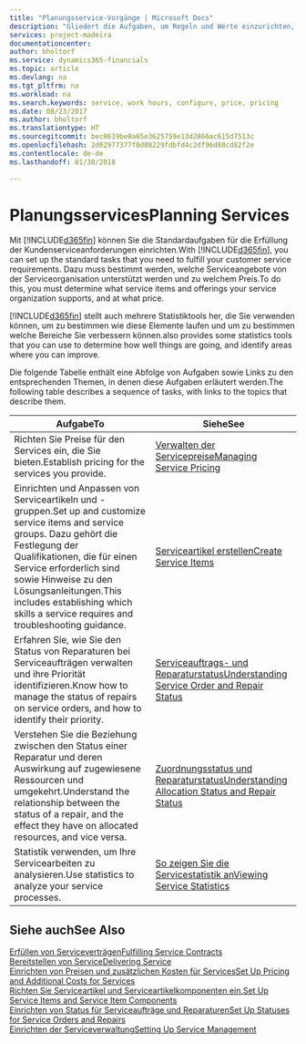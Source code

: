 ```yaml
---
title: "Planungsservice-Vorgänge | Microsoft Docs"
description: "Gliedert die Aufgaben, um Regeln und Werte einzurichten, um Ihre Servicerichtlinien und Arbeitsgänge zu definieren."
services: project-madeira
documentationcenter: 
author: bholtorf
ms.service: dynamics365-financials
ms.topic: article
ms.devlang: na
ms.tgt_pltfrm: na
ms.workload: na
ms.search.keywords: service, work hours, configure, price, pricing
ms.date: 08/23/2017
ms.author: bholtorf
ms.translationtype: HT
ms.sourcegitcommit: bec0619be0a65e3625759e13d2866ac615d7513c
ms.openlocfilehash: 2d02977377f0d88229fdbfd4c2df96d88cd82f2e
ms.contentlocale: de-de
ms.lasthandoff: 01/30/2018

---
```

# <a name="planning-services"></a><span data-ttu-id="ba217-103">Planungsservices</span><span class="sxs-lookup"><span data-stu-id="ba217-103">Planning Services</span></span>
<span data-ttu-id="ba217-104">Mit [!INCLUDE[d365fin](includes/d365fin_md.md)] können Sie die Standardaufgaben für die Erfüllung der Kundenserviceanforderungen einrichten.</span><span class="sxs-lookup"><span data-stu-id="ba217-104">With [!INCLUDE[d365fin](includes/d365fin_md.md)], you can set up the standard tasks that you need to fulfill your customer service requirements.</span></span> <span data-ttu-id="ba217-105">Dazu muss bestimmt werden, welche Serviceangebote von der Serviceorganisation unterstützt werden und zu welchem Preis.</span><span class="sxs-lookup"><span data-stu-id="ba217-105">To do this, you must determine what service items and offerings your service organization supports, and at what price.</span></span>   

[!INCLUDE[d365fin](includes/d365fin_md.md)] <span data-ttu-id="ba217-106"> stellt auch mehrere Statistiktools her, die Sie verwenden können, um zu bestimmen wie diese Elemente laufen und um zu bestimmen welche Bereiche Sie verbessern können.</span><span class="sxs-lookup"><span data-stu-id="ba217-106">also provides some statistics tools that you can use to determine how well things are going, and identify areas where you can improve.</span></span>
  
<span data-ttu-id="ba217-107">Die folgende Tabelle enthält eine Abfolge von Aufgaben sowie Links zu den entsprechenden Themen, in denen diese Aufgaben erläutert werden.</span><span class="sxs-lookup"><span data-stu-id="ba217-107">The following table describes a sequence of tasks, with links to the topics that describe them.</span></span>   
  
|<span data-ttu-id="ba217-108">**Aufgabe**</span><span class="sxs-lookup"><span data-stu-id="ba217-108">**To**</span></span>|<span data-ttu-id="ba217-109">**Siehe**</span><span class="sxs-lookup"><span data-stu-id="ba217-109">**See**</span></span>|  
|------------|-------------|  
|<span data-ttu-id="ba217-110">Richten Sie Preise für den Services ein, die Sie bieten.</span><span class="sxs-lookup"><span data-stu-id="ba217-110">Establish pricing for the services you provide.</span></span>|[<span data-ttu-id="ba217-111">Verwalten der Servicepreise</span><span class="sxs-lookup"><span data-stu-id="ba217-111">Managing Service Pricing</span></span>](service-service-price-management.md)|
|<span data-ttu-id="ba217-112">Einrichten und Anpassen von Serviceartikeln und -gruppen.</span><span class="sxs-lookup"><span data-stu-id="ba217-112">Set up and customize service items and service groups.</span></span> <span data-ttu-id="ba217-113">Dazu gehört die Festlegung der Qualifikationen, die für einen Service erforderlich sind sowie Hinweise zu den Lösungsanleitungen.</span><span class="sxs-lookup"><span data-stu-id="ba217-113">This includes establishing which skills a service requires and troubleshooting guidance.</span></span>| [<span data-ttu-id="ba217-114">Serviceartikel erstellen</span><span class="sxs-lookup"><span data-stu-id="ba217-114">Create Service Items</span></span>](service-how-to-create-service-items.md)|  
|<span data-ttu-id="ba217-115">Erfahren Sie, wie Sie den Status von Reparaturen bei Serviceaufträgen verwalten und ihre Priorität identifizieren.</span><span class="sxs-lookup"><span data-stu-id="ba217-115">Know how to manage the status of repairs on service orders, and how to identify their priority.</span></span>|[<span data-ttu-id="ba217-116">Serviceauftrags- und Reparaturstatus</span><span class="sxs-lookup"><span data-stu-id="ba217-116">Understanding Service Order and Repair Status</span></span>](service-service-order-status-and-repair-status.md)|  
|<span data-ttu-id="ba217-117">Verstehen Sie die Beziehung zwischen den Status einer Reparatur und deren Auswirkung auf zugewiesene Ressourcen und umgekehrt.</span><span class="sxs-lookup"><span data-stu-id="ba217-117">Understand the relationship between the status of a repair, and the effect they have on allocated resources, and vice versa.</span></span>|[<span data-ttu-id="ba217-118">Zuordnungsstatus und Reparaturstatus</span><span class="sxs-lookup"><span data-stu-id="ba217-118">Understanding Allocation Status and Repair Status</span></span>](service-allocation-status-and-repair-status.md)|  
|<span data-ttu-id="ba217-119">Statistik verwenden, um Ihre Servicearbeiten zu analysieren.</span><span class="sxs-lookup"><span data-stu-id="ba217-119">Use statistics to analyze your service processes.</span></span> | [<span data-ttu-id="ba217-120">So zeigen Sie die Servicestatistik an</span><span class="sxs-lookup"><span data-stu-id="ba217-120">Viewing Service Statistics</span></span>](service-service-statistics.md) |

## <a name="see-also"></a><span data-ttu-id="ba217-121">Siehe auch</span><span class="sxs-lookup"><span data-stu-id="ba217-121">See Also</span></span>
[<span data-ttu-id="ba217-122">Erfüllen von Serviceverträgen</span><span class="sxs-lookup"><span data-stu-id="ba217-122">Fulfilling Service Contracts</span></span>](service-fulfill-service-contracts.md)  
[<span data-ttu-id="ba217-123">Bereitstellen von Service</span><span class="sxs-lookup"><span data-stu-id="ba217-123">Delivering Service</span></span>](service-deliver-service.md)  
[<span data-ttu-id="ba217-124">Einrichten von Preisen und zusätzlichen Kosten für Services</span><span class="sxs-lookup"><span data-stu-id="ba217-124">Set Up Pricing and Additional Costs for Services</span></span>](service-how-setup-service-costs-pricing.md)  
[<span data-ttu-id="ba217-125">Richten Sie Serviceartikel und Serviceartikelkomponenten ein.</span><span class="sxs-lookup"><span data-stu-id="ba217-125">Set Up Service Items and Service Item Components</span></span>](service-how-setup-service-items.md)  
[<span data-ttu-id="ba217-126">Einrichten von Status für Serviceaufträge und Reparaturen</span><span class="sxs-lookup"><span data-stu-id="ba217-126">Set Up Statuses for Service Orders and Repairs</span></span>](service-order-repair-status.md)  
[<span data-ttu-id="ba217-127">Einrichten der Serviceverwaltung</span><span class="sxs-lookup"><span data-stu-id="ba217-127">Setting Up Service Management</span></span>](service-setup-service.md)  


